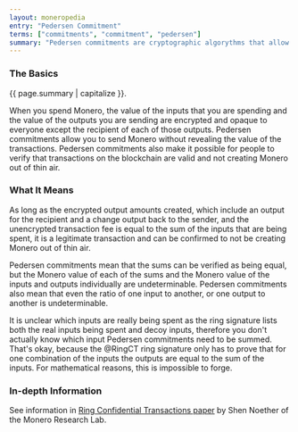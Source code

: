 ```yaml
---
layout: moneropedia
entry: "Pedersen Commitment"
terms: ["commitments", "commitment", "pedersen"]
summary: "Pedersen commitments are cryptographic algorythms that allow a prover to commit to a certain value without revealing it or being able to change it"
---
```


### The Basics

{{ page.summary | capitalize }}.

When you spend Monero, the value of the inputs that you are spending and the value of the outputs you are sending are encrypted and opaque to everyone except the recipient of each of those outputs. Pedersen commitments allow you to send Monero without revealing the value of the transactions. Pedersen commitments also make it possible for people to verify that transactions on the blockchain are valid and not creating Monero out of thin air.

### What It Means

As long as the encrypted output amounts created, which include an output for the recipient and a change output back to the sender, and the unencrypted transaction fee is equal to the sum of the inputs that are being spent, it is a legitimate transaction and can be confirmed to not be creating Monero out of thin air.

Pedersen commitments mean that the sums can be verified as being equal, but the Monero value of each of the sums and the Monero value of the inputs and outputs individually are undeterminable. Pedersen commitments also mean that even the ratio of one input to another, or one output to another is undeterminable.

It is unclear which inputs are really being spent as the ring signature lists both the real inputs being spent and decoy inputs, therefore you don't actually know which input Pedersen commitments need to be summed. That's okay, because the @RingCT ring signature only has to prove that for one combination of the inputs the outputs are equal to the sum of the inputs. For mathematical reasons, this is impossible to forge.

### In-depth Information

See information in [Ring Confidential Transactions paper](https://eprint.iacr.org/2015/1098.pdf) by Shen Noether of the Monero Research Lab.
